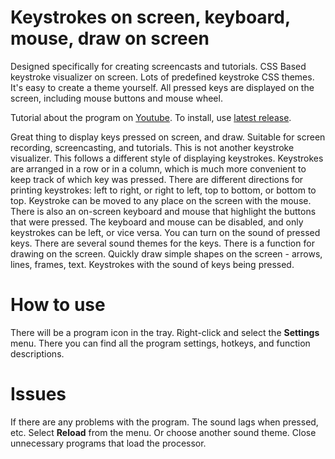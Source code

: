 
# Keystrokes on screen, keyboard, mouse, draw on screen

Designed specifically for creating screencasts and tutorials.
CSS Based keystroke visualizer on screen. Lots of predefined keystroke CSS themes. It's easy to create a theme yourself. All pressed keys are displayed on the screen, including mouse buttons and mouse wheel.

Tutorial about the program on [Youtube](https://www.youtube.com/watch?v=kpFCxzOFQs4).
To install, use [latest release](https://github.com/mnbcz/ScreenCast-Keyboard/releases).

Great thing to display keys pressed on screen, and draw.
Suitable for screen recording, screencasting, and tutorials.
This is not another keystroke visualizer.
This follows a different style of displaying keystrokes.
Keystrokes are arranged in a row or in a column, which is much more convenient to keep track of which key was pressed. 
There are different directions for printing keystrokes: left to right, or right to left, top to bottom, or bottom to top.
Keystroke can be moved to any place on the screen with the mouse.
There is also an on-screen keyboard and mouse that highlight the buttons that were pressed.
The keyboard and mouse can be disabled, and only keystrokes can be left, or vice versa.
You can turn on the sound of pressed keys. There are several sound themes for the keys.
There is a function for drawing on the screen. Quickly draw simple shapes on the screen - arrows, lines, frames, text.
Keystrokes with the sound of keys being pressed.

# How to use
There will be a program icon in the tray. Right-click and select the **Settings** menu.
There you can find all the program settings, hotkeys, and function descriptions.


# Issues

If there are any problems with the program.
The sound lags when pressed, etc.
Select **Reload** from the menu. Or choose another sound theme.
Close unnecessary programs that load the processor.


